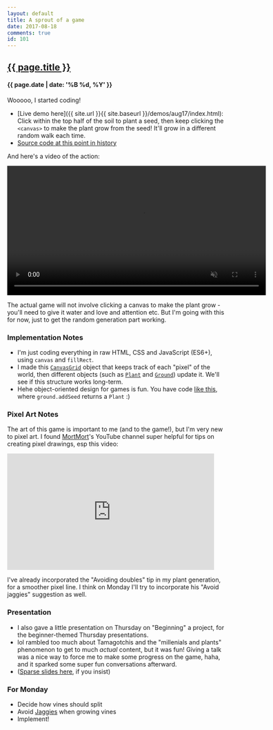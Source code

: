 ```yaml
---
layout: default
title: A sprout of a game
date: 2017-08-18
comments: true
id: 101
---
```


## <a href="{{ site.baseurl }}{{ page.url }}">{{ page.title }}</a>
#### {{ page.date | date: '%B %d, %Y' }}

Wooooo, I started coding!

- [Live demo here]({{ site.url }}{{ site.baseurl }}/demos/aug17/index.html): Click within the top half of the soil to plant a seed, then keep clicking the `<canvas>` to make the plant grow from the seed! It'll grow in a different random walk each time.
- [Source code at this point in history](https://github.com/vrk/plantsim/tree/1e3086acc75adb8c7d666378514624b4090eb7db)

And here's a video of the action:

<video src="{{ site.url }}{{ site.baseurl }}/assets/videos/plant-grow.mp4" height="300" autoplay loop controls muted></video>

The actual game will not involve clicking a canvas to make the plant grow - you'll need to give it water and love and attention etc. But I'm going with this for now, just to get the random generation part working.

### Implementation Notes

- I'm just coding everything in raw HTML, CSS and JavaScript (ES6+), using `canvas` and `fillRect`.
- I made this [`CanvasGrid`](https://github.com/vrk/plantsim/blob/1e3086acc75adb8c7d666378514624b4090eb7db/js/canvas-grid.js) object that keeps track of each "pixel" of the world, then different objects (such as [`Plant`](https://github.com/vrk/plantsim/blob/1e3086acc75adb8c7d666378514624b4090eb7db/js/plant.js) and [`Ground`](https://github.com/vrk/plantsim/blob/1e3086acc75adb8c7d666378514624b4090eb7db/js/ground.js)) update it. We'll see if this structure works long-term.
- Hehe object-oriented design for games is fun. You have code [like this](https://github.com/vrk/plantsim/blob/1e3086acc75adb8c7d666378514624b4090eb7db/js/world.js#L28), where `ground.addSeed` returns a `Plant` :)

### Pixel Art Notes

The art of this game is important to me (and to the game!), but I'm very new to pixel art. I found [MortMort](https://www.youtube.com/channel/UCsn9MzwyPKeCE6MEGtMU4gg)'s YouTube channel super helpful for tips on creating pixel drawings, esp this video:

<iframe width="480" height="270" src="https://www.youtube.com/embed/gW1G_FLsuEs?rel=0&amp;showinfo=0" frameborder="0" allowfullscreen></iframe>

I've already incorporated the "Avoiding doubles" tip in my plant generation, for a smoother pixel line. I think on Monday I'll try to incorporate his "Avoid jaggies" suggestion as well.

### Presentation

- I also gave a little presentation on Thursday on "Beginning" a project, for the beginner-themed Thursday presentations.
- lol rambled too much about Tamagotchis and the "millenials and plants" phenomenon to get to much _actual_ content, but it was fun! Giving a talk was a nice way to force me to make some progress on the game, haha, and it sparked some super fun conversations afterward.
- ([Sparse slides here](https://docs.google.com/presentation/d/1ZibJ7lA2lLQ4fQMFGMlAGcARnvbOYZY3IShjKJMQKJU/edit#slide=id.p), if you insist)

### For Monday
- Decide how vines should split
- Avoid [Jaggies](https://www.youtube.com/embed/gW1G_FLsuEs) when growing vines
- Implement!
